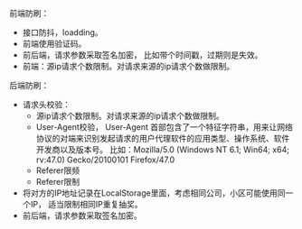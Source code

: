 
前端防刷：

* 接口防抖，loadding。
* 前端使用验证码。
* 前后端，请求参数采取签名加密， 比如带个时间戳，过期则是失效。
* 前端：源ip请求个数限制。对请求来源的ip请求个数做限制。

后端防刷：
* 请求头校验：
    * 源ip请求个数限制。对请求来源的ip请求个数做限制。
    * User-Agent校验， User-Agent 首部包含了一个特征字符串，用来让网络协议的对端来识别发起请求的用户代理软件的应用类型、操作系统、软件开发商以及版本号。 比如：Mozilla/5.0 (Windows NT 6.1; Win64; x64; rv:47.0) Gecko/20100101 Firefox/47.0
    * Referer限频
    * Referer限制
* 将对方的IP地址记录在LocalStorage里面，考虑相同公司，小区可能使用同一个IP， 适当限制相同IP重复抽奖。
* 前后端，请求参数采取签名加密。
